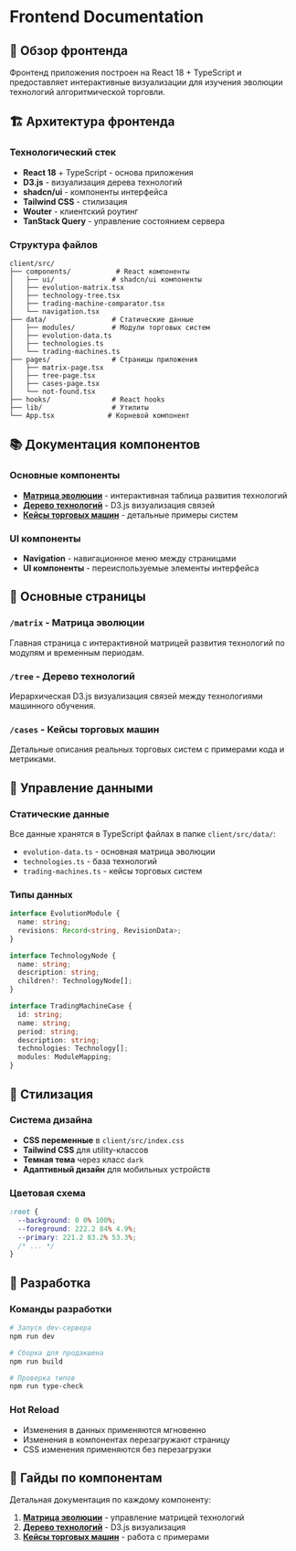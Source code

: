 
# Frontend Documentation

## 🎨 Обзор фронтенда

Фронтенд приложения построен на React 18 + TypeScript и предоставляет интерактивные визуализации для изучения эволюции технологий алгоритмической торговли.

## 🏗️ Архитектура фронтенда

### Технологический стек
- **React 18** + TypeScript - основа приложения
- **D3.js** - визуализация дерева технологий
- **shadcn/ui** - компоненты интерфейса
- **Tailwind CSS** - стилизация
- **Wouter** - клиентский роутинг
- **TanStack Query** - управление состоянием сервера

### Структура файлов
```
client/src/
├── components/           # React компоненты
│   ├── ui/              # shadcn/ui компоненты
│   ├── evolution-matrix.tsx
│   ├── technology-tree.tsx
│   ├── trading-machine-comparator.tsx
│   └── navigation.tsx
├── data/                # Статические данные
│   ├── modules/         # Модули торговых систем
│   ├── evolution-data.ts
│   ├── technologies.ts
│   └── trading-machines.ts
├── pages/               # Страницы приложения
│   ├── matrix-page.tsx
│   ├── tree-page.tsx
│   ├── cases-page.tsx
│   └── not-found.tsx
├── hooks/               # React hooks
├── lib/                 # Утилиты
└── App.tsx             # Корневой компонент
```

## 📚 Документация компонентов

### Основные компоненты
- **[Матрица эволюции](evolution-matrix-guide.md)** - интерактивная таблица развития технологий
- **[Дерево технологий](technology-tree-guide.md)** - D3.js визуализация связей
- **[Кейсы торговых машин](trading-machine-comparator-guide.md)** - детальные примеры систем

### UI компоненты
- **Navigation** - навигационное меню между страницами
- **UI компоненты** - переиспользуемые элементы интерфейса

## 🎯 Основные страницы

### `/matrix` - Матрица эволюции
Главная страница с интерактивной матрицей развития технологий по модулям и временным периодам.

### `/tree` - Дерево технологий
Иерархическая D3.js визуализация связей между технологиями машинного обучения.

### `/cases` - Кейсы торговых машин
Детальные описания реальных торговых систем с примерами кода и метриками.

## 🔄 Управление данными

### Статические данные
Все данные хранятся в TypeScript файлах в папке `client/src/data/`:
- `evolution-data.ts` - основная матрица эволюции
- `technologies.ts` - база технологий
- `trading-machines.ts` - кейсы торговых систем

### Типы данных
```typescript
interface EvolutionModule {
  name: string;
  revisions: Record<string, RevisionData>;
}

interface TechnologyNode {
  name: string;
  description: string;
  children?: TechnologyNode[];
}

interface TradingMachineCase {
  id: string;
  name: string;
  period: string;
  description: string;
  technologies: Technology[];
  modules: ModuleMapping;
}
```

## 🎨 Стилизация

### Система дизайна
- **CSS переменные** в `client/src/index.css`
- **Tailwind CSS** для utility-классов
- **Темная тема** через класс `dark`
- **Адаптивный дизайн** для мобильных устройств

### Цветовая схема
```css
:root {
  --background: 0 0% 100%;
  --foreground: 222.2 84% 4.9%;
  --primary: 221.2 83.2% 53.3%;
  /* ... */
}
```

## 🔧 Разработка

### Команды разработки
```bash
# Запуск dev-сервера
npm run dev

# Сборка для продакшена
npm run build

# Проверка типов
npm run type-check
```

### Hot Reload
- Изменения в данных применяются мгновенно
- Изменения в компонентах перезагружают страницу
- CSS изменения применяются без перезагрузки

## 📖 Гайды по компонентам

Детальная документация по каждому компоненту:

1. **[Матрица эволюции](evolution-matrix-guide.md)** - управление матрицей технологий
2. **[Дерево технологий](technology-tree-guide.md)** - D3.js визуализация
3. **[Кейсы торговых машин](trading-machine-comparator-guide.md)** - работа с примерами
